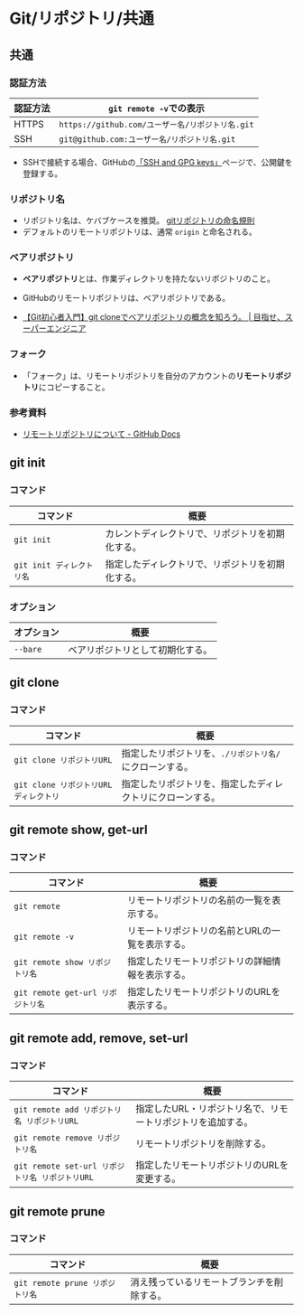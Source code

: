 # Git/リポジトリ/共通

## 共通

### 認証方法

| 認証方法 | `git remote -v`での表示                          |
| -------- | ------------------------------------------------ |
| HTTPS    | `https://github.com/ユーザー名/リポジトリ名.git` |
| SSH      | `git@github.com:ユーザー名/リポジトリ名.git`     |

- SSHで接続する場合、GitHubの[「SSH and GPG keys」](https://github.com/settings/keys)ページで、公開鍵を登録する。

### リポジトリ名

- リポジトリ名は、ケバブケースを推奨。
  [gitリポジトリの命名規則](https://zenn.dev/iwatos/articles/cb79814a4b31ed)
- デフォルトのリモートリポジトリは、通常 `origin` と命名される。

### ベアリポジトリ

- **ベアリポジトリ**とは、作業ディレクトリを持たないリポジトリのこと。
- GitHubのリモートリポジトリは、ベアリポジトリである。

- [【Git初心者入門】git cloneでベアリポジトリの概念を知ろう。 | 目指せ、スーパーエンジニア](https://hirocorpblog.com/git-clone-bare/)

### フォーク

- 「フォーク」は、リモートリポジトリを自分のアカウントの**リモートリポジトリ**にコピーすること。

### 参考資料

- [リモートリポジトリについて - GitHub Docs](https://docs.github.com/ja/get-started/getting-started-with-git/about-remote-repositories)

## git init

### コマンド

| コマンド                  | 概要                                             |
| ------------------------- | ------------------------------------------------ |
| `git init`                | カレントディレクトリで、リポジトリを初期化する。 |
| `git init ディレクトリ名` | 指定したディレクトリで、リポジトリを初期化する。 |

### オプション

| オプション | 概要                             |
| ---------- | -------------------------------- |
| `--bare`   | ベアリポジトリとして初期化する。 |

## git clone

### コマンド

| コマンド                               | 概要                                                       |
| -------------------------------------- | ---------------------------------------------------------- |
| `git clone リポジトリURL`              | 指定したリポジトリを、`./リポジトリ名/`にクローンする。    |
| `git clone リポジトリURL ディレクトリ` | 指定したリポジトリを、指定したディレクトリにクローンする。 |

## git remote show, get-url

### コマンド

| コマンド                          | 概要                                             |
| --------------------------------- | ------------------------------------------------ |
| `git remote`                      | リモートリポジトリの名前の一覧を表示する。       |
| `git remote -v`                   | リモートリポジトリの名前とURLの一覧を表示する。  |
| `git remote show リポジトリ名`    | 指定したリモートリポジトリの詳細情報を表示する。 |
| `git remote get-url リポジトリ名` | 指定したリモートリポジトリのURLを表示する。      |

## git remote add, remove, set-url

### コマンド

| コマンド                                        | 概要                                                        |
| ----------------------------------------------- | ----------------------------------------------------------- |
| `git remote add リポジトリ名 リポジトリURL`     | 指定したURL・リポジトリ名で、リモートリポジトリを追加する。 |
| `git remote remove リポジトリ名`                | リモートリポジトリを削除する。                              |
| `git remote set-url リポジトリ名 リポジトリURL` | 指定したリモートリポジトリのURLを変更する。                 |

## git remote prune

### コマンド

| コマンド                        | 概要                                       |
| ------------------------------- | ------------------------------------------ |
| `git remote prune リポジトリ名` | 消え残っているリモートブランチを削除する。 |
